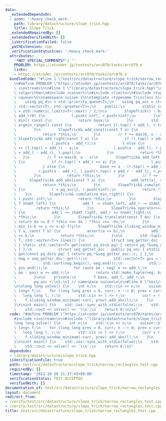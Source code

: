```yaml
---
data:
  _extendedDependsOn:
  - icon: ':heavy_check_mark:'
    path: library/datastructure/slope_trick.hpp
    title: Slope Trick
  _extendedRequiredBy: []
  _extendedVerifiedWith: []
  _isVerificationFailed: false
  _pathExtension: cpp
  _verificationStatusIcon: ':heavy_check_mark:'
  attributes:
    '*NOT_SPECIAL_COMMENTS*': ''
    PROBLEM: https://atcoder.jp/contests/arc070/tasks/arc070_e
    links:
    - https://atcoder.jp/contests/arc070/tasks/arc070_e
  bundledCode: "#line 1 \"test/src/datastructure/slope_trick/narrow_rectangles.test.cpp\"\
    \n#define PROBLEM \"https://atcoder.jp/contests/arc070/tasks/arc070_e\"\n\n#include\
    \ <iostream>\n\n#line 1 \"library/datastructure/slope_trick.hpp\"\n\n\n\n#include\
    \ <algorithm>\n#include <cassert>\n#include <limits>\n#include <tuple>\n#include\
    \ <queue>\n\nnamespace suisen {\n\ntemplate <typename T>\nclass SlopeTrick {\n\
    \    using pq_dsc = std::priority_queue<T>;\n    using pq_asc = std::priority_queue<T,\
    \ std::vector<T>, std::greater<T>>;\n    public:\n        static constexpr T inf\
    \ = std::numeric_limits<T>::max() / 2;\n\n        SlopeTrick() : base(0), add_l(0),\
    \ add_r(0) {\n            l.push(-inf), r.push(+inf);\n        }\n\n        T\
    \ min() const {\n            return base;\n        }\n        std::pair<T, T>\
    \ argmin_range() const {\n            return {l.top() + add_l, r.top() + add_r};\n\
    \        }\n        SlopeTrick& add_const(const T a) {\n            base += a;\n\
    \            return *this;\n        }\n        // f += max(0, x - a)\n       \
    \ SlopeTrick& add_right(const T a) {\n            if (l.top() + add_l <= a) {\n\
    \                r.push(a - add_r);\n            } else {\n                base\
    \ += (l.top() + add_l) - a;\n                l.push(a - add_l), r.push(l.top()\
    \ + add_l - add_r), l.pop();\n            }\n            return *this;\n     \
    \   }\n        // f += max(0, a - x)\n        SlopeTrick& add_left(const T a)\
    \ {\n            if (r.top() + add_r >= a) {\n                l.push(a - add_l);\n\
    \            } else {\n                base += a - (r.top() + add_r);\n      \
    \          r.push(a - add_r), l.push(r.top() + add_r - add_l), r.pop();\n    \
    \        }\n            return *this;\n        }\n        // f += |x - a|\n  \
    \      SlopeTrick& add_abs(const T a) {\n            add_left(a), add_right(a);\n\
    \            return *this;\n        }\n        SlopeTrick& cumulative_min_left()\
    \ {\n            r = pq_asc{}, r.push(+inf);\n            return *this;\n    \
    \    }\n        SlopeTrick& cumulative_min_right() {\n            l = pq_dsc{},\
    \ l.push(-inf);\n            return *this;\n        }\n        SlopeTrick& operator<<=(const\
    \ T shamt_left) {\n            add_l -= shamt_left, add_r -= shamt_left;\n   \
    \         return *this;\n        }\n        SlopeTrick& operator>>=(const T shamt_right)\
    \ {\n            add_l += shamt_right, add_r += shamt_right;\n            return\
    \ *this;\n        }\n        SlopeTrick& translate(const T dx) {\n           \
    \ return dx >= 0 ? *this >>= dx : *this <<= -dx;\n        }\n        // f(x) =\
    \ min_{x-b <= y <= x-a} f(y)\n        SlopeTrick& sliding_window_minimum(const\
    \ T a, const T b) {\n            assert(a <= b);\n            add_l += a, add_r\
    \ += b;\n            return *this;\n        }\n\n        std::tuple<std::vector<T>,\
    \ T, std::vector<T>> lines() {\n            struct seq_getter_dsc : public pq_dsc\
    \ { static std::vector<T> get(const pq_dsc& pq) { return pq.*&seq_getter_dsc::c;\
    \ } };\n            struct seq_getter_asc : public pq_asc { static std::vector<T>\
    \ get(const pq_dsc& pq) { return pq.*&seq_getter_asc::c; } };\n            std::vector<T>\
    \ neg = seq_getter_dsc::get(l);\n            std::vector<T> pos = seq_getter_asc::get(r);\n\
    \            std::sort(neg.begin(), neg.end());\n            std::sort(pos.begin(),\
    \ pos.end());\n            for (auto &e : neg) e += add_l;\n            for (auto\
    \ &e : pos) e += add_r;\n            return std::make_tuple(neg, base, pos);\n\
    \        }\n\n    private:\n        T base, add_l, add_r;\n        pq_dsc l;\n\
    \        pq_asc r;\n};\n} // namespace suisen\n\n\n#line 6 \"test/src/datastructure/slope_trick/narrow_rectangles.test.cpp\"\
    \n\nlong long solve() {\n    int n;\n    std::cin >> n;\n    suisen::SlopeTrick<long\
    \ long> f;\n    for (long long prev = 0, curr; n --> 0; prev = curr) {\n     \
    \   long long l, r;\n        std::cin >> l >> r;\n        curr = r - l;\n    \
    \    f.sliding_window_minimum(-curr, prev).add_abs(l);\n    }\n    return f.min();\n\
    }\n\nint main() {\n    std::ios::sync_with_stdio(false);\n    std::cin.tie(nullptr);\n\
    \    std::cout << solve() << '\\n';\n    return 0;\n}\n"
  code: "#define PROBLEM \"https://atcoder.jp/contests/arc070/tasks/arc070_e\"\n\n\
    #include <iostream>\n\n#include \"library/datastructure/slope_trick.hpp\"\n\n\
    long long solve() {\n    int n;\n    std::cin >> n;\n    suisen::SlopeTrick<long\
    \ long> f;\n    for (long long prev = 0, curr; n --> 0; prev = curr) {\n     \
    \   long long l, r;\n        std::cin >> l >> r;\n        curr = r - l;\n    \
    \    f.sliding_window_minimum(-curr, prev).add_abs(l);\n    }\n    return f.min();\n\
    }\n\nint main() {\n    std::ios::sync_with_stdio(false);\n    std::cin.tie(nullptr);\n\
    \    std::cout << solve() << '\\n';\n    return 0;\n}"
  dependsOn:
  - library/datastructure/slope_trick.hpp
  isVerificationFile: true
  path: test/src/datastructure/slope_trick/narrow_rectangles.test.cpp
  requiredBy: []
  timestamp: '2022-10-30 21:37:43+09:00'
  verificationStatus: TEST_ACCEPTED
  verifiedWith: []
documentation_of: test/src/datastructure/slope_trick/narrow_rectangles.test.cpp
layout: document
redirect_from:
- /verify/test/src/datastructure/slope_trick/narrow_rectangles.test.cpp
- /verify/test/src/datastructure/slope_trick/narrow_rectangles.test.cpp.html
title: test/src/datastructure/slope_trick/narrow_rectangles.test.cpp
---
```

